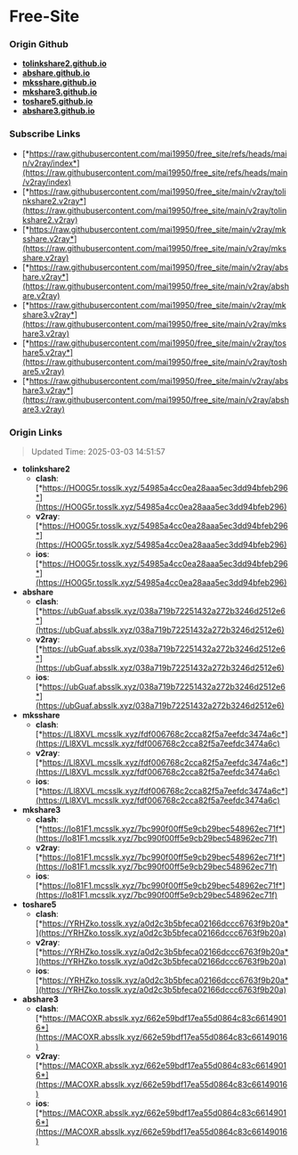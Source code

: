 # Free-Site

### Origin Github

- [**tolinkshare2.github.io**](https://github.com/tolinkshare2/tolinkshare2.github.io)
- [**abshare.github.io**](https://github.com/abshare/abshare.github.io)
- [**mksshare.github.io**](https://github.com/mksshare/mksshare.github.io)
- [**mkshare3.github.io**](https://github.com/mkshare3/mkshare3.github.io)
- [**toshare5.github.io**](https://github.com/toshare5/toshare5.github.io)
- [**abshare3.github.io**](https://github.com/abshare3/abshare3.github.io)

### Subscribe Links

- [*https://raw.githubusercontent.com/mai19950/free_site/refs/heads/main/v2ray/index*](https://raw.githubusercontent.com/mai19950/free_site/refs/heads/main/v2ray/index)
- [*https://raw.githubusercontent.com/mai19950/free_site/main/v2ray/tolinkshare2.v2ray*](https://raw.githubusercontent.com/mai19950/free_site/main/v2ray/tolinkshare2.v2ray)
- [*https://raw.githubusercontent.com/mai19950/free_site/main/v2ray/mksshare.v2ray*](https://raw.githubusercontent.com/mai19950/free_site/main/v2ray/mksshare.v2ray)
- [*https://raw.githubusercontent.com/mai19950/free_site/main/v2ray/abshare.v2ray*](https://raw.githubusercontent.com/mai19950/free_site/main/v2ray/abshare.v2ray)
- [*https://raw.githubusercontent.com/mai19950/free_site/main/v2ray/mkshare3.v2ray*](https://raw.githubusercontent.com/mai19950/free_site/main/v2ray/mkshare3.v2ray)
- [*https://raw.githubusercontent.com/mai19950/free_site/main/v2ray/toshare5.v2ray*](https://raw.githubusercontent.com/mai19950/free_site/main/v2ray/toshare5.v2ray)
- [*https://raw.githubusercontent.com/mai19950/free_site/main/v2ray/abshare3.v2ray*](https://raw.githubusercontent.com/mai19950/free_site/main/v2ray/abshare3.v2ray)

### Origin Links

> Updated Time: 2025-03-03 14:51:57

- **tolinkshare2**
  - **clash**: [*https://HO0G5r.tosslk.xyz/54985a4cc0ea28aaa5ec3dd94bfeb296*](https://HO0G5r.tosslk.xyz/54985a4cc0ea28aaa5ec3dd94bfeb296)
  - **v2ray**: [*https://HO0G5r.tosslk.xyz/54985a4cc0ea28aaa5ec3dd94bfeb296*](https://HO0G5r.tosslk.xyz/54985a4cc0ea28aaa5ec3dd94bfeb296)
  - **ios**: [*https://HO0G5r.tosslk.xyz/54985a4cc0ea28aaa5ec3dd94bfeb296*](https://HO0G5r.tosslk.xyz/54985a4cc0ea28aaa5ec3dd94bfeb296)
- **abshare**
  - **clash**: [*https://ubGuaf.absslk.xyz/038a719b72251432a272b3246d2512e6*](https://ubGuaf.absslk.xyz/038a719b72251432a272b3246d2512e6)
  - **v2ray**: [*https://ubGuaf.absslk.xyz/038a719b72251432a272b3246d2512e6*](https://ubGuaf.absslk.xyz/038a719b72251432a272b3246d2512e6)
  - **ios**: [*https://ubGuaf.absslk.xyz/038a719b72251432a272b3246d2512e6*](https://ubGuaf.absslk.xyz/038a719b72251432a272b3246d2512e6)
- **mksshare**
  - **clash**: [*https://Ll8XVL.mcsslk.xyz/fdf006768c2cca82f5a7eefdc3474a6c*](https://Ll8XVL.mcsslk.xyz/fdf006768c2cca82f5a7eefdc3474a6c)
  - **v2ray**: [*https://Ll8XVL.mcsslk.xyz/fdf006768c2cca82f5a7eefdc3474a6c*](https://Ll8XVL.mcsslk.xyz/fdf006768c2cca82f5a7eefdc3474a6c)
  - **ios**: [*https://Ll8XVL.mcsslk.xyz/fdf006768c2cca82f5a7eefdc3474a6c*](https://Ll8XVL.mcsslk.xyz/fdf006768c2cca82f5a7eefdc3474a6c)
- **mkshare3**
  - **clash**: [*https://Io81F1.mcsslk.xyz/7bc990f00ff5e9cb29bec548962ec71f*](https://Io81F1.mcsslk.xyz/7bc990f00ff5e9cb29bec548962ec71f)
  - **v2ray**: [*https://Io81F1.mcsslk.xyz/7bc990f00ff5e9cb29bec548962ec71f*](https://Io81F1.mcsslk.xyz/7bc990f00ff5e9cb29bec548962ec71f)
  - **ios**: [*https://Io81F1.mcsslk.xyz/7bc990f00ff5e9cb29bec548962ec71f*](https://Io81F1.mcsslk.xyz/7bc990f00ff5e9cb29bec548962ec71f)
- **toshare5**
  - **clash**: [*https://YRHZko.tosslk.xyz/a0d2c3b5bfeca02166dccc6763f9b20a*](https://YRHZko.tosslk.xyz/a0d2c3b5bfeca02166dccc6763f9b20a)
  - **v2ray**: [*https://YRHZko.tosslk.xyz/a0d2c3b5bfeca02166dccc6763f9b20a*](https://YRHZko.tosslk.xyz/a0d2c3b5bfeca02166dccc6763f9b20a)
  - **ios**: [*https://YRHZko.tosslk.xyz/a0d2c3b5bfeca02166dccc6763f9b20a*](https://YRHZko.tosslk.xyz/a0d2c3b5bfeca02166dccc6763f9b20a)
- **abshare3**
  - **clash**: [*https://MACOXR.absslk.xyz/662e59bdf17ea55d0864c83c66149016*](https://MACOXR.absslk.xyz/662e59bdf17ea55d0864c83c66149016)
  - **v2ray**: [*https://MACOXR.absslk.xyz/662e59bdf17ea55d0864c83c66149016*](https://MACOXR.absslk.xyz/662e59bdf17ea55d0864c83c66149016)
  - **ios**: [*https://MACOXR.absslk.xyz/662e59bdf17ea55d0864c83c66149016*](https://MACOXR.absslk.xyz/662e59bdf17ea55d0864c83c66149016)
